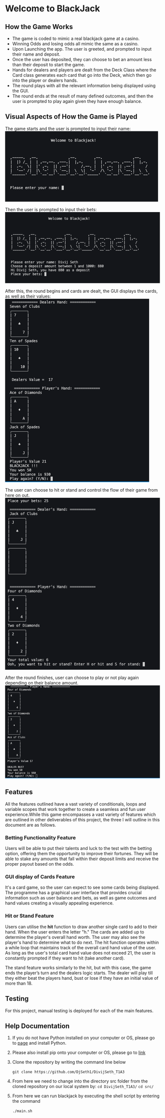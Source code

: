 # Welcome to BlackJack

## How the Game Works
- The game is coded to mimic a real blackjack game at a casino.
- Winning Odds and losing odds all mimic the same as a casino.
- Upon Launching the app. The user is greeted, and prompted to input their name and deposit.
- Once the user has deposited, they can choose to bet an amount less than their deposit to start the game.
- Hands for dealers and players are dealt from the Deck Class where the Card class generates each card that go into the Deck, which then go into the player or dealers hands.
- The round plays with all the relevant information being displayed using the GUI.
- The round ends at the result of many defined outcomes, and then the user is prompted to play again given they have enough balance.


## Visual Aspects of How the Game is Played

The game starts and the user is prompted to input their name:
![welcome-image](docs/Welcome-Screen.png)

Then the user is prompted to input their bets:
![take-bet-image](docs/Place-Bets.png)

After this, the round begins and cards are dealt, the GUI displays the cards, as well as their values:
![round-played-image](docs/Round-played.png)

The user can choose to hit or stand and control the flow of their game from here on out. 
![hit-or-stand-image](docs/Hit-stand-prompt.png)

After the round finishes, user can choose to play or not play again depending on their balance amount.
![play-again-image](docs/Play-again-prompt.png)

## Features

All the features outlined have a vast variety of conditionals, loops and variable scopes that work together to create a seamless and fun user experience.While this game encompasses a vast variety of features which are outlined in other deliverables of this project, the three I will outline in this document are as follows. 

### Betting Functionality  Feature

Users will be able to put their talents and luck to the test with the betting option, offering them the opportunity to improve their fortunes. They will be able to stake any amounts that fall within their deposit limits and receive the proper payout based on the odds.

### GUI display of Cards Feature

It's a card game, so the user can expect to see some cards being displayed. The programme has a graphical user interface that provides crucial information such as user balance and bets, as well as game outcomes and hand values creating a visually appealing experience.

### Hit or Stand Feature

Users can utilise the **hit** function to draw another single card to add to their hand. When the user enters the letter "h." The cards are added up to determine the player's overall hand worth. The user may also see the player's hand to determine what to do next. The hit function operates within a while loop that maintains track of the overall card hand value of the user. As long as the user's total card hand value does not exceed 21, the user is constantly prompted if they want to hit (take another card).

The stand feature works similarly to the hit, but with this case, the game ends the player’s turn and the dealers logic starts. The dealer will play till they either beat the players hand, bust or lose if they have an initial value of more than 18.



## Testing

For this project, manual testing is deployed for each of the main features.


## Help Documentation

1. If you do not have Python installed on your computer or OS, please go to [page](https://www.python.org/downloads/) and install Python.
2. Please also install pip onto your computer or OS, please go to [link](https://pip.pypa.io/en/stable/installation/)
3. Clone the repository by writing the command line below
    
    `git clone https://github.com/DjSeth1/DivijSeth_T1A3`
    
4. From here we need to change into the directory src folder from the cloned repository on our local system by: `cd DivijSeth_T1A3/` `cd src/`
5. From here we can run blackjack by executing the shell script by entering the command
    
    `./main.sh`
